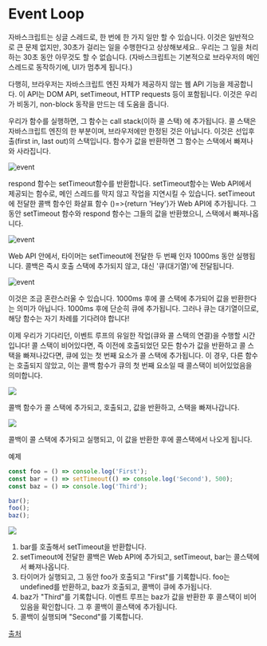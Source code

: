 # Event Loop

자바스크립트는 싱글 스레드로, 한 번에 한 가지 일만 할 수 있습니다. 이것은 일반적으로 큰 문제 없지만, 30초가 걸리는 일을 수행한다고 상상해보세요.. 우리는 그 일을 처리하는 30초 동안 아무것도 할 수 없습니다. (자바스크립트는 기본적으로 브라우저의 메인 스레드로 동작하기에, UI가 멈추게 됩니다.)

다행히, 브라우저는 자바스크립트 엔진 자체가 제공하지 않는 웹 API 기능을 제공합니다. 이 API는 DOM API, setTimeout, HTTP requests 등이 포함됩니다. 이것은 우리가 비동기, non-block 동작을 만드는 데 도움을 줍니다.

우리가 함수를 실행하면, 그 함수는 call stack(이하 콜 스택) 에 추가됩니다. 콜 스택은 자바스크립트 엔진의 한 부분이며, 브라우저에만 한정된 것은 아닙니다. 이것은 선입후출(first in, last out)의 스택입니다. 함수가 값을 반환하면 그 함수는 스택에서 빠져나와 사라집니다.

![event](https://res.cloudinary.com/practicaldev/image/fetch/s--44yasyNX--/c_limit%2Cf_auto%2Cfl_progressive%2Cq_66%2Cw_880/https://devtolydiahallie.s3-us-west-1.amazonaws.com/gid1.6.gif)

respond 함수는 setTimeout함수를 반환합니다. setTimeout함수는 Web API에서 제공되는 함수로, 메인 스레드를 막지 않고 작업을 지연시킬 수 있습니다. setTimeout에 전달한 콜백 함수인 화살표 함수 ()=>{return 'Hey'}가 Web API에 추가됩니다. 그동안 setTimeout 함수와 respond 함수는 그들의 값을 반환했으니, 스택에서 빠져나옵니다.

![event](https://res.cloudinary.com/practicaldev/image/fetch/s--d_n4m4HH--/c_limit%2Cf_auto%2Cfl_progressive%2Cq_66%2Cw_880/https://devtolydiahallie.s3-us-west-1.amazonaws.com/gif2.1.gif)

Web API 안에서, 타이머는 setTimeout에 전달한 두 번째 인자 1000ms 동안 실행됩니다. 콜백은 즉시 호출 스택에 추가되지 않고, 대신 '큐(대기열)'에 전달됩니다.

![event](https://res.cloudinary.com/practicaldev/image/fetch/s--MewGMdte--/c_limit%2Cf_auto%2Cfl_progressive%2Cq_66%2Cw_880/https://devtolydiahallie.s3-us-west-1.amazonaws.com/gif3.1.gif)

이것은 조금 혼란스러울 수 있습니다. 1000ms 후에 콜 스택에 추가되어 값을 반환한다는 의미가 아닙니다. 1000ms 후에 단순히 큐에 추가됩니다. 그러나 큐는 대기열이므로, 해당 함수는 자기 차례를 기다려야 합니다!

이제 우리가 기다리던, 이벤트 루프의 유일한 작업(큐와 콜 스택의 연결)을 수행할 시간입니다! 콜 스택이 비어있다면, 즉 이전에 호출되었던 모든 함수가 값을 반환하고 콜 스택을 빠져나갔다면, 큐에 있는 첫 번째 요소가 콜 스택에 추가됩니다. 이 경우, 다른 함수는 호출되지 않았고, 이는 콜백 함수가 큐의 첫 번째 요소일 때 콜스택이 비어있었음을 의미합니다.

![](https://res.cloudinary.com/practicaldev/image/fetch/s--b2BtLfdz--/c_limit%2Cf_auto%2Cfl_progressive%2Cq_66%2Cw_880/https://devtolydiahallie.s3-us-west-1.amazonaws.com/gif4.gif)

콜백 함수가 콜 스택에 추가되고, 호출되고, 값을 반환하고, 스택을 빠져나갑니다.

![](https://res.cloudinary.com/practicaldev/image/fetch/s--NYOknEYi--/c_limit%2Cf_auto%2Cfl_progressive%2Cq_66%2Cw_880/https://devtolydiahallie.s3-us-west-1.amazonaws.com/gif5.gif)

콜백이 콜 스택에 추가되고 실행되고, 이 값을 반환한 후에 콜스택에서 나오게 됩니다.

예제

```js
const foo = () => console.log('First');
const bar = () => setTimeout(() => console.log('Second'), 500);
const baz = () => console.log('Third');

bar();
foo();
baz();
```

![](https://res.cloudinary.com/practicaldev/image/fetch/s--BLtCLQcd--/c_limit%2Cf_auto%2Cfl_progressive%2Cq_66%2Cw_880/https://devtolydiahallie.s3-us-west-1.amazonaws.com/gif14.1.gif)

1. bar를 호출해서 setTimeout을 반환합니다.
2. setTimeout에 전달한 콜백은 Web API에 추가되고, setTimeout, bar는 콜스택에서 빠져나옵니다.
3. 타이머가 실행되고, 그 동안 foo가 호출되고 "First"를 기록합니다. foo는 undefined를 반환하고, baz가 호출되고, 콜백이 큐에 추가됩니다.
4. baz가 "Third"를 기록합니다. 이벤트 루프는 baz가 값을 반환한 후 콜스택이 비어있음을 확인합니다. 그 후 콜백이 콜스택에 추가됩니다.
5. 콜백이 실행되며 "Second"를 기록합니다.

[출처](https://dev.to/lydiahallie/javascript-visualized-event-loop-3dif)